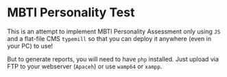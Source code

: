 # MBTI Personality Test
This is an attempt to implement MBTI Personality Assessment only using `JS` and a flat-file CMS `typemill` so that you can deploy it anywhere (even in your PC) to use!

But to generate reports, you will need to have `php` installed. Just upload via FTP to your webserver (`Apaceh`) or use `wamp64` or `xampp`.
